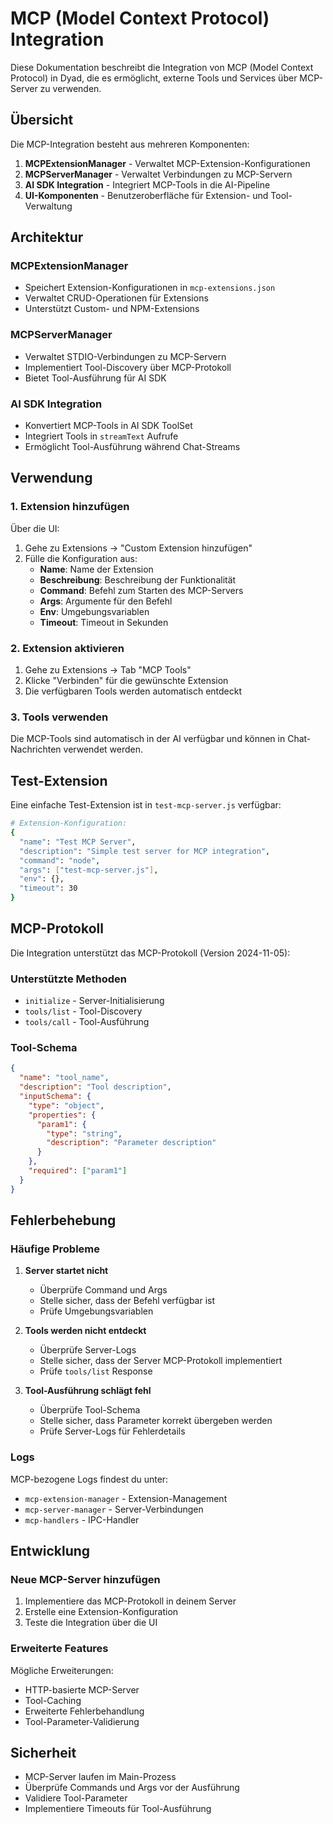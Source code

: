 # MCP (Model Context Protocol) Integration

Diese Dokumentation beschreibt die Integration von MCP (Model Context Protocol) in Dyad, die es ermöglicht, externe Tools und Services über MCP-Server zu verwenden.

## Übersicht

Die MCP-Integration besteht aus mehreren Komponenten:

1. **MCPExtensionManager** - Verwaltet MCP-Extension-Konfigurationen
2. **MCPServerManager** - Verwaltet Verbindungen zu MCP-Servern
3. **AI SDK Integration** - Integriert MCP-Tools in die AI-Pipeline
4. **UI-Komponenten** - Benutzeroberfläche für Extension- und Tool-Verwaltung

## Architektur

### MCPExtensionManager

- Speichert Extension-Konfigurationen in `mcp-extensions.json`
- Verwaltet CRUD-Operationen für Extensions
- Unterstützt Custom- und NPM-Extensions

### MCPServerManager

- Verwaltet STDIO-Verbindungen zu MCP-Servern
- Implementiert Tool-Discovery über MCP-Protokoll
- Bietet Tool-Ausführung für AI SDK

### AI SDK Integration

- Konvertiert MCP-Tools in AI SDK ToolSet
- Integriert Tools in `streamText` Aufrufe
- Ermöglicht Tool-Ausführung während Chat-Streams

## Verwendung

### 1. Extension hinzufügen

Über die UI:

1. Gehe zu Extensions → "Custom Extension hinzufügen"
2. Fülle die Konfiguration aus:
   - **Name**: Name der Extension
   - **Beschreibung**: Beschreibung der Funktionalität
   - **Command**: Befehl zum Starten des MCP-Servers
   - **Args**: Argumente für den Befehl
   - **Env**: Umgebungsvariablen
   - **Timeout**: Timeout in Sekunden

### 2. Extension aktivieren

1. Gehe zu Extensions → Tab "MCP Tools"
2. Klicke "Verbinden" für die gewünschte Extension
3. Die verfügbaren Tools werden automatisch entdeckt

### 3. Tools verwenden

Die MCP-Tools sind automatisch in der AI verfügbar und können in Chat-Nachrichten verwendet werden.

## Test-Extension

Eine einfache Test-Extension ist in `test-mcp-server.js` verfügbar:

```bash
# Extension-Konfiguration:
{
  "name": "Test MCP Server",
  "description": "Simple test server for MCP integration",
  "command": "node",
  "args": ["test-mcp-server.js"],
  "env": {},
  "timeout": 30
}
```

## MCP-Protokoll

Die Integration unterstützt das MCP-Protokoll (Version 2024-11-05):

### Unterstützte Methoden

- `initialize` - Server-Initialisierung
- `tools/list` - Tool-Discovery
- `tools/call` - Tool-Ausführung

### Tool-Schema

```json
{
  "name": "tool_name",
  "description": "Tool description",
  "inputSchema": {
    "type": "object",
    "properties": {
      "param1": {
        "type": "string",
        "description": "Parameter description"
      }
    },
    "required": ["param1"]
  }
}
```

## Fehlerbehebung

### Häufige Probleme

1. **Server startet nicht**

   - Überprüfe Command und Args
   - Stelle sicher, dass der Befehl verfügbar ist
   - Prüfe Umgebungsvariablen

2. **Tools werden nicht entdeckt**

   - Überprüfe Server-Logs
   - Stelle sicher, dass der Server MCP-Protokoll implementiert
   - Prüfe `tools/list` Response

3. **Tool-Ausführung schlägt fehl**
   - Überprüfe Tool-Schema
   - Stelle sicher, dass Parameter korrekt übergeben werden
   - Prüfe Server-Logs für Fehlerdetails

### Logs

MCP-bezogene Logs findest du unter:

- `mcp-extension-manager` - Extension-Management
- `mcp-server-manager` - Server-Verbindungen
- `mcp-handlers` - IPC-Handler

## Entwicklung

### Neue MCP-Server hinzufügen

1. Implementiere das MCP-Protokoll in deinem Server
2. Erstelle eine Extension-Konfiguration
3. Teste die Integration über die UI

### Erweiterte Features

Mögliche Erweiterungen:

- HTTP-basierte MCP-Server
- Tool-Caching
- Erweiterte Fehlerbehandlung
- Tool-Parameter-Validierung

## Sicherheit

- MCP-Server laufen im Main-Prozess
- Überprüfe Commands und Args vor der Ausführung
- Validiere Tool-Parameter
- Implementiere Timeouts für Tool-Ausführung

